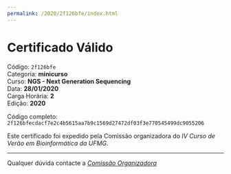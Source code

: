 ```yaml
---
permalink: /2020/2f126bfe/index.html
---
```


# Certificado Válido

Código: `2f126bfe`<br>
Categoria: **minicurso**<br>
Curso: **NGS - Next Generation Sequencing**<br>
Data: **28/01/2020**<br>
Carga Horária: **2**<br>
Edição: **2020**<br>


Código completo: `2f126bfecdacf7e2c4b5615aa7b9c1569d27472df03f3e770545499dc9055206`


Este certificado foi expedido pela Comissão organizadora do *IV Curso de Verão em Bioinformática da UFMG*.

----

Qualquer dúvida contacte a [_Comissão Organizadora_](<mailto:cursobioinfoufmg@gmail.com$subject=[Certificados]>)

